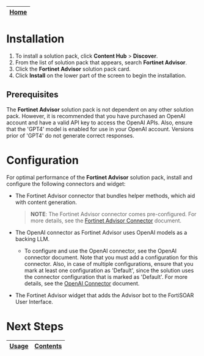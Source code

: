 |[Home](../README.md) |
|--------------------------------------------|

# Installation

1. To install a solution pack, click **Content Hub** > **Discover**.
2. From the list of solution pack that appears, search **Fortinet Advisor**.
3. Click the **Fortinet Advisor** solution pack card.
4. Click **Install** on the lower part of the screen to begin the installation.

## Prerequisites

The **Fortinet Advisor** solution pack is not dependent on any other solution pack. However, it is recommended that you have purchased an OpenAI account and have a valid API key to access the OpenAI APIs. Also, ensure that the 'GPT4' model is enabled for use in your OpenAI account. Versions prior of 'GPT4' do not generate correct responses. 

# Configuration

For optimal performance of the **Fortinet Advisor** solution pack, install and configure the following connectors and widget:

- The Fortinet Advisor connector that bundles helper methods, which aid with content generation. 

  >**NOTE**: The Fortinet Advisor connector comes pre-configured. For more details, see the [Fortinet Advisor Connector](https://docs.fortinet.com/document/fortisoar/1.0.0/fortinet-advisor/690/fortinet-advisor-v1-0-0) document.

- The OpenAI connector as Fortinet Advisor uses OpenAI models as a backing LLM.

    - To configure and use the OpenAI connector, see the OpenAI connector document. Note that you must add a configuration for this connector. Also, in case of multiple configurations, ensure that you mark at least one configuration as 'Default', since the solution uses the connector configuration that is marked as 'Default'. For more details, see the [OpenAI Connector](https://docs.fortinet.com/document/fortisoar/2.0.0/openai/706/openai-v2-0-0) document.

- The Fortinet Advisor widget that adds the Advisor bot to the FortiSOAR User Interface.




# Next Steps
| [Usage](./usage.md) | [Contents](./contents.md) |
|---------------------|---------------------------|